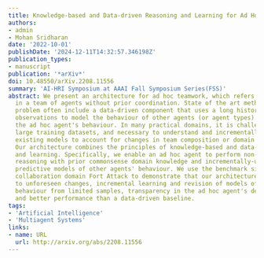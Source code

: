 ```yaml
---
title: Knowledge-based and Data-driven Reasoning and Learning for Ad Hoc Teamwork
authors:
- admin
- Mohan Sridharan
date: '2022-10-01'
publishDate: '2024-12-11T14:32:57.346198Z'
publication_types:
- manuscript
publication: '*arXiv*'
doi: 10.48550/arXiv.2208.11556
summary: 'AI-HRI Symposium at AAAI Fall Symposium Series(FSS)'
abstract: We present an architecture for ad hoc teamwork, which refers to collaboration
  in a team of agents without prior coordination. State of the art methods for this
  problem often include a data-driven component that uses a long history of prior
  observations to model the behaviour of other agents (or agent types) and to determine
  the ad hoc agent's behaviour. In many practical domains, it is challenging to find
  large training datasets, and necessary to understand and incrementally extend the
  existing models to account for changes in team composition or domain attributes.
  Our architecture combines the principles of knowledge-based and data-driven reasoning
  and learning. Specifically, we enable an ad hoc agent to perform non-monotonic logical
  reasoning with prior commonsense domain knowledge and incrementally-updated simple
  predictive models of other agents' behaviour. We use the benchmark simulated multi-agent
  collaboration domain Fort Attack to demonstrate that our architecture supports adaptation
  to unforeseen changes, incremental learning and revision of models of other agents'
  behaviour from limited samples, transparency in the ad hoc agent's decision making,
  and better performance than a data-driven baseline.
tags:
- 'Artificial Intelligence'
- 'Multiagent Systems'
links:
- name: URL
  url: http://arxiv.org/abs/2208.11556
---
```

